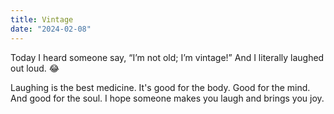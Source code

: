 ```yaml
---
title: Vintage
date: "2024-02-08"
---
```


Today I heard someone say, “I’m not old; I’m vintage!” And I literally laughed out loud. 😂  

Laughing is the best medicine. It's good for the body. Good for the mind. And good for the soul. I hope someone makes you laugh and brings you joy. 

